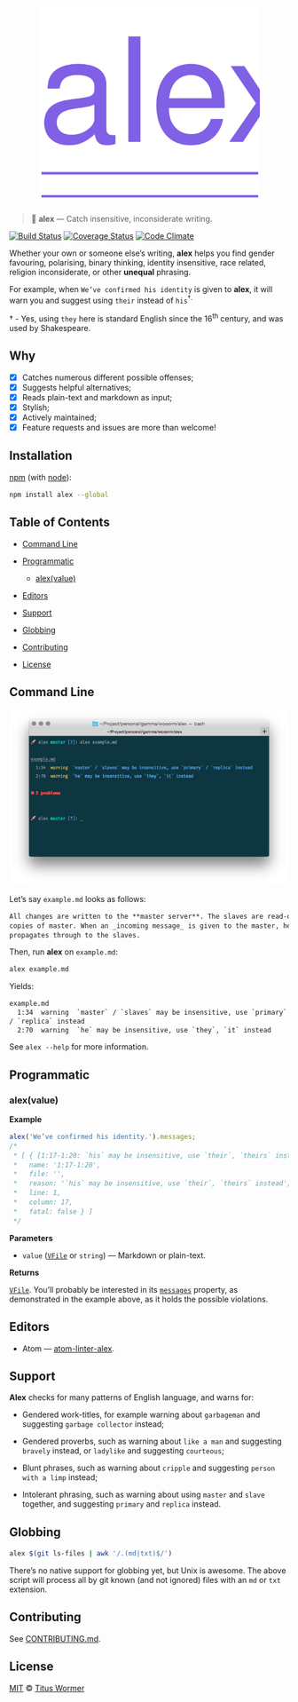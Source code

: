 <!--lint disable no-html-->

<h1 align="center">
    <br>
    <img width="400" src="./logo.svg" alt="alex">
    <br>
</h1>

>   📝 **alex** — Catch insensitive, inconsiderate writing.

[![Build Status](https://img.shields.io/travis/wooorm/alex.svg)](https://travis-ci.org/wooorm/alex) [![Coverage Status](https://img.shields.io/codecov/c/github/wooorm/alex.svg)](https://codecov.io/github/wooorm/alex) [![Code Climate](http://img.shields.io/codeclimate/github/wooorm/alex.svg)](https://codeclimate.com/github/wooorm/alex)

Whether your own or someone else’s writing, **alex** helps you find gender
favouring, polarising, binary thinking, identity insensitive, race related,
religion inconsiderate, or other **unequal** phrasing.

For example, when `We’ve confirmed his identity` is given to **alex**,
it will warn you and suggest using `their` instead of `his`<sup>†</sip>.

† - Yes, using `they` here is standard English since the 16<sup>th</sup>
century, and was used by Shakespeare.

## Why

*   [x] Catches numerous different possible offenses;
*   [x] Suggests helpful alternatives;
*   [x] Reads plain-text and markdown as input;
*   [x] Stylish;
*   [x] Actively maintained;
*   [x] Feature requests and issues are more than welcome!

## Installation

[npm](https://docs.npmjs.com/cli/install) (with [node](https://nodejs.org/download/)):

```bash
npm install alex --global
```

## Table of Contents

*   [Command Line](#command-line)

*   [Programmatic](#programmatic)

    *   [alex(value)](#alexvalue)

*   [Editors](#editors)

*   [Support](#support)

*   [Globbing](#globbing)

*   [Contributing](#contributing)

*   [License](#license)

## Command Line

![Example of how alex looks on screen](screen-shot.png)

Let’s say `example.md` looks as follows:

```markdown
All changes are written to the **master server**. The slaves are read-only
copies of master. When an _incoming message_ is given to the master, he
propagates through to the slaves.
```

Then, run **alex** on `example.md`:

```sh
alex example.md
```

Yields:

```text
example.md
  1:34  warning  `master` / `slaves` may be insensitive, use `primary` / `replica` instead
  2:70  warning  `he` may be insensitive, use `they`, `it` instead
```

See `alex --help` for more information.

## Programmatic

### alex(value)

**Example**

```js
alex('We’ve confirmed his identity.').messages;
/*
 * [ { [1:17-1:20: `his` may be insensitive, use `their`, `theirs` instead]
 *   name: '1:17-1:20',
 *   file: '',
 *   reason: '`his` may be insensitive, use `their`, `theirs` instead',
 *   line: 1,
 *   column: 17,
 *   fatal: false } ]
 */
```

**Parameters**

*   `value` ([`VFile`](https://github.com/wooorm/vfile) or `string`) —
    Markdown or plain-text.

**Returns**

[`VFile`](https://github.com/wooorm/vfile). You’ll probably be interested
in its [`messages`](https://github.com/wooorm/vfile#vfilemessages) property, as
demonstrated in the example above, as it holds the possible violations.

## Editors

*   Atom — [atom-linter-alex](https://github.com/wooorm/atom-linter-alex).

## Support

**Alex** checks for many patterns of English language, and warns for:

*   Gendered work-titles, for example warning about `garbageman` and suggesting
    `garbage collector` instead;

*   Gendered proverbs, such as warning about `like a man` and suggesting
    `bravely` instead, or `ladylike` and suggesting `courteous`;

*   Blunt phrases, such as warning about `cripple` and suggesting
    `person with a limp` instead;

*   Intolerant phrasing, such as warning about using `master` and `slave`
    together, and suggesting `primary` and `replica` instead.

## Globbing

```sh
alex $(git ls-files | awk '/.(md|txt)$/')
```

There’s no native support for globbing yet, but Unix is awesome. The above
script will process all by git known (and not ignored) files with an `md` or
`txt` extension.

## Contributing

See [CONTRIBUTING.md](CONTRIBUTING.md).

## License

[MIT](LICENSE) © [Titus Wormer](http://wooorm.com)
